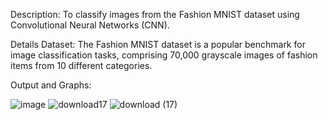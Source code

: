 Description:
To classify images from the Fashion MNIST dataset using Convolutional Neural Networks (CNN).

Details
Dataset: The Fashion MNIST dataset is a popular benchmark for image classification tasks, comprising 70,000 grayscale images of fashion items from 10 different categories.

Output and Graphs:

![image](https://github.com/smty2018/Amazing-Python-Scripts/assets/74114936/507e9768-6ed5-4563-99a3-1480b1551307)
![download17](https://github.com/smty2018/Amazing-Python-Scripts/assets/74114936/1c32c808-d40b-4e79-8d34-1489475219fa)
![download (17)](https://github.com/smty2018/Amazing-Python-Scripts/assets/74114936/21b15e52-adb9-4271-96bc-1e94d316e089)
